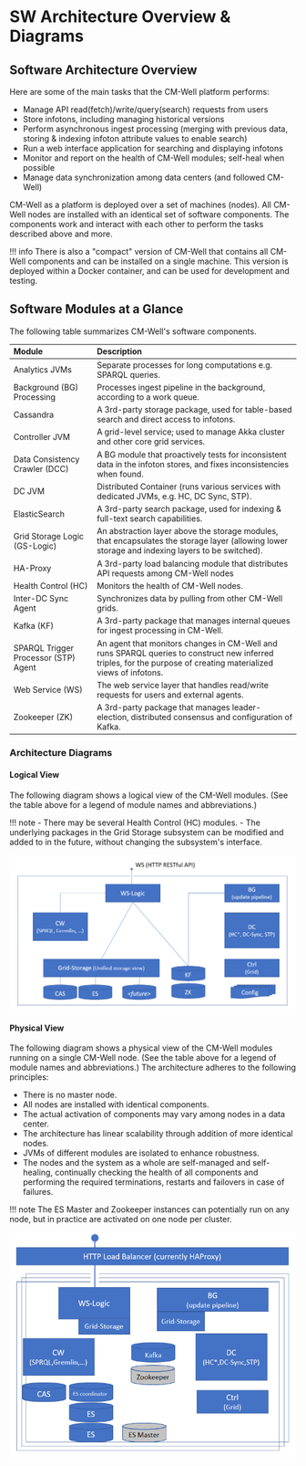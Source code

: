 # SW Architecture Overview & Diagrams

## Software Architecture Overview

Here are some of the main tasks that the CM-Well platform performs:

- Manage API read(fetch)/write/query(search) requests from users
- Store infotons, including managing historical versions
- Perform asynchronous ingest processing (merging with previous data, storing & indexing infoton attribute values to enable search)
- Run a web interface application for searching and displaying infotons
- Monitor and report on the health of CM-Well modules; self-heal when possible
- Manage data synchronization among data centers (and followed CM-Well)

CM-Well as a platform is deployed over a set of machines (nodes). All CM-Well nodes are installed with an identical set of software components. The components work and interact with each other to perform the tasks described above and more.

!!! info
	There is also a "compact" version of CM-Well that contains all CM-Well components and can be installed on a single machine. This version is deployed within a Docker container, and can be used for development and testing.

## Software Modules at a Glance

The following table summarizes CM-Well's software components.

| **Module** | **Description** |
|:---|:---|
| Analytics JVMs | Separate processes for long computations e.g. SPARQL queries. |
| Background (BG) Processing | Processes ingest pipeline in the background, according to a work queue. |
| Cassandra | A 3rd-party storage package, used for table-based search and direct access to infotons. |
| Controller JVM | A grid-level service; used to manage Akka cluster and other core grid services. |
| Data Consistency Crawler (DCC) | A BG module that proactively tests for inconsistent data in the infoton stores, and fixes inconsistencies when found. |
| DC JVM | Distributed Container (runs various services with dedicated JVMs, e.g. HC, DC Sync, STP). |
| ElasticSearch | A 3rd-party search package, used for indexing & full-text search capabilities. |
| Grid Storage Logic (GS-Logic) | An abstraction layer above the storage modules, that encapsulates the storage layer (allowing lower storage and indexing layers to be switched). |
| HA-Proxy | A 3rd-party load balancing module that distributes API requests among CM-Well nodes |
| Health Control (HC) | Monitors the health of CM-Well nodes. |
| Inter-DC Sync Agent | Synchronizes data by pulling from other CM-Well grids. |
| Kafka (KF) | A 3rd-party package that manages internal queues for ingest processing in CM-Well. |
| SPARQL Trigger Processor (STP) Agent | An agent that monitors changes in CM-Well and runs SPARQL queries to construct new inferred triples, for the purpose of creating materialized views of infotons. |
| Web Service (WS) | The web service layer that handles read/write requests for users and external agents. |
| Zookeeper (ZK) | A 3rd-party package that manages leader-election, distributed consensus and configuration of Kafka. |

### Architecture Diagrams

#### Logical View

The following diagram shows a logical view of the CM-Well modules. (See the table above for a legend of module names and abbreviations.)

!!! note
	- There may be several Health Control (HC) modules.
	- The underlying packages in the Grid Storage subsystem can be modified and added to in the future, without changing the subsystem's interface.

![image](../../_Images/logical-view.png)

#### Physical View

The following diagram shows a physical view of the CM-Well modules running on a single CM-Well node. (See the table above for a legend of module names and abbreviations.) The architecture adheres to the following principles:

- There is no master node.
- All nodes are installed with identical components.
- The actual activation of components may vary among nodes in a data center.
- The architecture has linear scalability through addition of more identical nodes.
- JVMs of different modules are isolated to enhance robustness.
- The nodes and the system as a whole are self-managed and self-healing, continually checking the health of all components and performing the required terminations, restarts and failovers in case of failures.

!!! note
    The ES Master and Zookeeper instances can potentially run on any node, but in practice are activated on one node per cluster.

![image](../../_Images/physical-view-one-CAS.png)

 